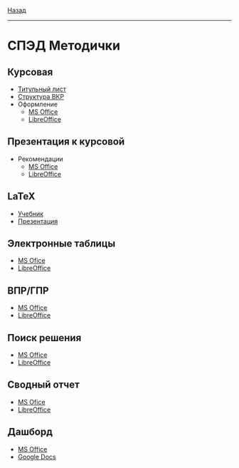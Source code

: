 [Назад](sped.md)
***
# СПЭД Методички

## Курсовая
+ [Титульный лист](https://github.com/user-attachments/files/18402596/Template.Bachelor.Title.Page.docx)
+ [Структура ВКР](https://github.com/user-attachments/files/18402601/VKR.Structure.Methodology.pdf)
+ Оформление
  + [MS Office](https://github.com/user-attachments/files/18402610/VKR.Formatting.MS.Office.2023.pdf)
  + [LibreOffice](https://github.com/user-attachments/files/18402611/VKR.Formatting.LibreOffice.2023.pdf)
## Презентация к курсовой
+ Рекомендации
  + [MS Office](https://github.com/user-attachments/files/18402626/Presentation.Methodology.Excerpt.pdf)
  + [LibreOffice](https://github.com/user-attachments/files/18402621/LibreOffice.Presentation.pdf)
## LaTeX
+ [Учебник](https://github.com/user-attachments/files/18402641/LATEX.Typesetting.pdf)
+ [Презентация](https://github.com/user-attachments/files/18402640/Basics.of.LaTeX.pdf)
## Электронные таблицы
+ [MS Ofice](https://github.com/user-attachments/files/18402664/Basics.of.Spreadsheet.Software.pdf)
+ [LibreOffice](https://github.com/user-attachments/files/18402665/LibreOffice.Spreadsheet.Basics.pdf)
## ВПР/ГПР
+ [MS Office](https://github.com/user-attachments/files/18402685/VPR.Excel.pdf)
+ [LibreOffice](https://github.com/user-attachments/files/18402686/VPR.Libre.pdf)
## Поиск решения
+ [MS Office](https://github.com/user-attachments/files/18402693/MS.Office.Excel.Solutions.pdf)
+ [LibreOffice](https://github.com/user-attachments/files/18402690/LibreOffice.Calc.Solution.pdf)
## Сводный отчет
+ [MS Ofice](https://github.com/user-attachments/files/18402706/Excel.Summary.Report.pdf)
+ [LibreOffice](https://github.com/user-attachments/files/18402704/LibreOffice.Summary.Report.pdf)
## Дашборд
+ [MS Office](https://github.com/user-attachments/files/18402711/Dashboard.Methodical.Guide.pdf)
+ [Google Docs](https://github.com/user-attachments/files/18402709/Google.Docs.Dashboard.pdf)
